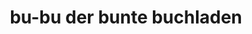 ---
title: "bu-bu der bunte buchladen"
url: /wyk-auf-foehr/bu-bu-der-bunte-buchladen/
shop: Bücher
---